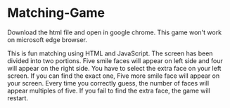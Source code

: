 # Matching-Game
Download the html file and open in google chrome. 
This game won't work on microsoft edge browser.

This is fun matching using HTML and JavaScript. 
The screen has been divided into two portions. 
Five smile faces will appear on left side and four will appear on the right side. 
You have to select the extra face on your left screen. 
If you can find the exact one, Five more smile face will appear on your screen. 
Every time you correctly guess, the number of faces will appear multiples of five. 
If you fail to find the extra face, the game will restart.
